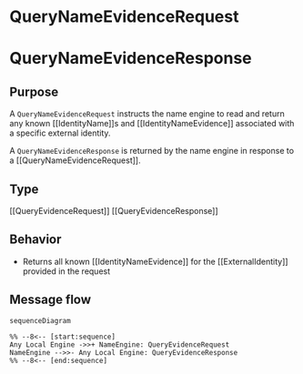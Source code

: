 <div class="message" markdown>

# QueryNameEvidenceRequest

# QueryNameEvidenceResponse

## Purpose

<!-- --8<-- [start:purpose] -->
A `QueryNameEvidenceRequest` instructs the name engine to read and return any known [[IdentityName]]s and [[IdentityNameEvidence]] associated with a specific external identity.

A `QueryNameEvidenceResponse` is returned by the name engine in response to a [[QueryNameEvidenceRequest]].
<!-- --8<-- [end:purpose] -->

## Type

<!-- --8<-- [start:type] -->
[[QueryEvidenceRequest]]
[[QueryEvidenceResponse]]
<!-- --8<-- [end:type] -->

## Behavior

<!-- --8<-- [start:behavior] -->
- Returns all known [[IdentityNameEvidence]] for the [[ExternalIdentity]] provided in the request
<!-- --8<-- [end:behavior] -->

## Message flow

<!-- --8<-- [start:messages] -->
```mermaid
sequenceDiagram

%% --8<-- [start:sequence]
Any Local Engine ->>+ NameEngine: QueryEvidenceRequest
NameEngine -->>- Any Local Engine: QueryEvidenceResponse
%% --8<-- [end:sequence]
```
<!-- --8<-- [end:messages] -->

</div>
